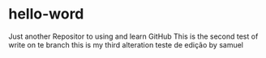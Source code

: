 # hello-word
Just another Repositor to using and learn GitHub
This is the second test of write on te branch
this is my third alteration 
teste de edição by samuel

